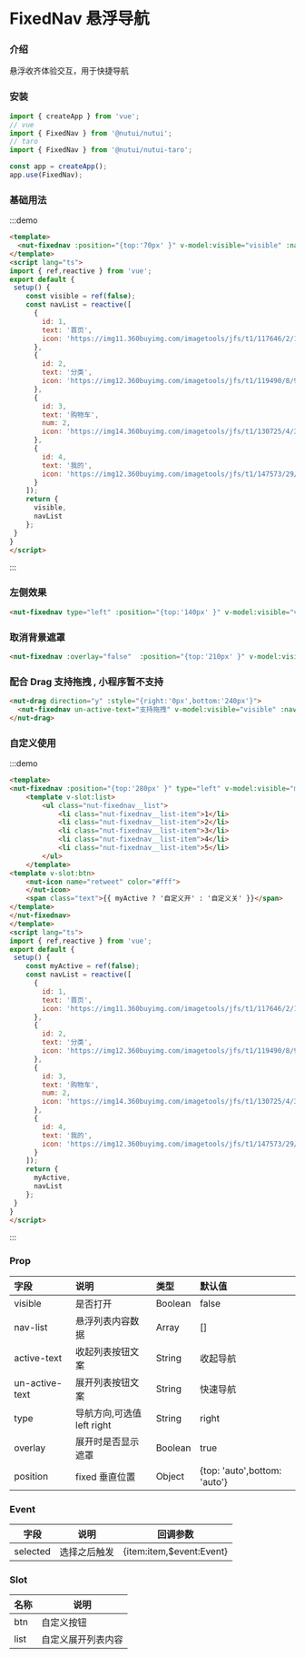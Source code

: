 # FixedNav 悬浮导航

### 介绍

悬浮收齐体验交互，用于快捷导航

### 安装
    
``` javascript
import { createApp } from 'vue';
// vue
import { FixedNav } from '@nutui/nutui';
// taro
import { FixedNav } from '@nutui/nutui-taro';

const app = createApp();
app.use(FixedNav);

```


### 基础用法

:::demo
```html
<template>
  <nut-fixednav :position="{top:'70px' }" v-model:visible="visible" :nav-list="navList" />
</template>
<script lang="ts">
import { ref,reactive } from 'vue';
export default {
 setup() {
    const visible = ref(false);
    const navList = reactive([
      {
        id: 1,
        text: '首页',
        icon: 'https://img11.360buyimg.com/imagetools/jfs/t1/117646/2/11112/1297/5ef83e95E81d77f05/daf8e3b1c81e3c98.png'
      },
      {
        id: 2,
        text: '分类',
        icon: 'https://img12.360buyimg.com/imagetools/jfs/t1/119490/8/9568/1798/5ef83e95E968c69a6/dd029326f7d5042e.png'
      },
      {
        id: 3,
        text: '购物车',
        num: 2,
        icon: 'https://img14.360buyimg.com/imagetools/jfs/t1/130725/4/3157/1704/5ef83e95Eb976644f/b36c6cfc1cc1a99d.png'
      },
      {
        id: 4,
        text: '我的',
        icon: 'https://img12.360buyimg.com/imagetools/jfs/t1/147573/29/1603/1721/5ef83e94E1393a678/5ddf1695ec989373.png'
      }
    ]);
    return {
      visible,
      navList
    };
 }
}
</script>
```
:::

### 左侧效果

``` html
<nut-fixednav type="left" :position="{top:'140px' }" v-model:visible="visible" :nav-list="navList" />
```


### 取消背景遮罩

``` html
<nut-fixednav :overlay="false"  :position="{top:'210px' }" v-model:visible="visible" :nav-list="navList" />
```

### 配合 Drag 支持拖拽 , 小程序暂不支持

``` html
<nut-drag direction="y" :style="{right:'0px',bottom:'240px'}">
  <nut-fixednav un-active-text="支持拖拽" v-model:visible="visible" :nav-list="navList" />
</nut-drag>
```

### 自定义使用

:::demo
```html
<template>
<nut-fixednav :position="{top:'280px' }" type="left" v-model:visible="myActive">
    <template v-slot:list>
        <ul class="nut-fixednav__list">
            <li class="nut-fixednav__list-item">1</li>
            <li class="nut-fixednav__list-item">2</li>
            <li class="nut-fixednav__list-item">3</li>
            <li class="nut-fixednav__list-item">4</li>
            <li class="nut-fixednav__list-item">5</li>
        </ul>
    </template>
<template v-slot:btn>
    <nut-icon name="retweet" color="#fff">
    </nut-icon>
    <span class="text">{{ myActive ? '自定义开' : '自定义关' }}</span>
</template>
</nut-fixednav>
</template>
<script lang="ts">
import { ref,reactive } from 'vue';
export default {
 setup() {
    const myActive = ref(false);
    const navList = reactive([
      {
        id: 1,
        text: '首页',
        icon: 'https://img11.360buyimg.com/imagetools/jfs/t1/117646/2/11112/1297/5ef83e95E81d77f05/daf8e3b1c81e3c98.png'
      },
      {
        id: 2,
        text: '分类',
        icon: 'https://img12.360buyimg.com/imagetools/jfs/t1/119490/8/9568/1798/5ef83e95E968c69a6/dd029326f7d5042e.png'
      },
      {
        id: 3,
        text: '购物车',
        num: 2,
        icon: 'https://img14.360buyimg.com/imagetools/jfs/t1/130725/4/3157/1704/5ef83e95Eb976644f/b36c6cfc1cc1a99d.png'
      },
      {
        id: 4,
        text: '我的',
        icon: 'https://img12.360buyimg.com/imagetools/jfs/t1/147573/29/1603/1721/5ef83e94E1393a678/5ddf1695ec989373.png'
      }
    ]);
    return {
      myActive,
      navList
    };
 }
}
</script>
```
:::


### Prop
| 字段           | 说明                       | 类型    | 默认值                       |
|:---------------|:---------------------------|:--------|:-----------------------------|
| visible        | 是否打开                   | Boolean | false                        |
| nav-list       | 悬浮列表内容数据           | Array   | []                           |
| active-text    | 收起列表按钮文案           | String  | 收起导航                     |
| un-active-text | 展开列表按钮文案           | String  | 快速导航                     |
| type           | 导航方向,可选值 left right | String  | right                        |
| overlay        | 展开时是否显示遮罩         | Boolean | true                         |
| position       | fixed 垂直位置             | Object  | {top: 'auto',bottom: 'auto'} |


### Event

| 字段     | 说明         | 回调参数                 |
|----------|--------------|--------------------------|
| selected | 选择之后触发 | {item:item,$event:Event} |


### Slot

| 名称 | 说明               |
|------|--------------------|
| btn  | 自定义按钮         |
| list | 自定义展开列表内容 |

    